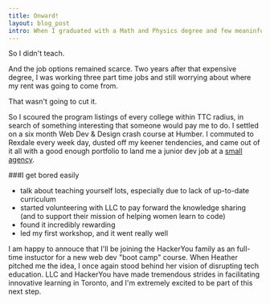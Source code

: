 ```yaml
---
title: Onward!
layout: blog_post
intro: When I graduated with a Math and Physics degree and few meaninful job options, everyone told me I should teach. "Are you kidding me? I haven't got the patience for that!"
---
```


So I didn't teach.

And the job options remained scarce. Two years after that expensive degree, I was working three part time jobs and still worrying about where my rent was going to come from. 

That wasn't going to cut it.

So I scoured the program listings of every college within TTC radius, in search of something interesting that someone would pay me to do. I settled on a six month Web Dev & Design crash course at Humber. I commuted to Rexdale every week day, dusted off my keener tendencies, and came out of it all with a good enough portfolio to land me a junior dev job at a [small agency](http://filamentlab.com).

###I get bored easily

- talk about teaching yourself lots, especially due to lack of up-to-date curriculum
- started volunteering with LLC to pay forward the knowledge sharing (and to support their mission of helping women learn to code) 
- found it incredibly rewarding
- led my first workshop, and it went really well

I am happy to annouce that I'll be joining the HackerYou family as an full-time instuctor for a new web dev "boot camp" course. When Heather pitched me the idea, I once again stood behind her vision of disrupting tech education. LLC and HackerYou have made tremendous strides in facilitating innovative learning in Toronto, and I'm extremely excited to be part of this next step.